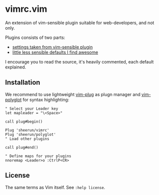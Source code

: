 # vimrc.vim

An extension of vim-sensible plugin suitable for web-developers, and not only.

Plugins consists of two parts:

* [settings taken from vim-sensible plugin](https://github.com/sheerun/vimrc/blob/master/autoload/vimrc.vim#L12)
* [little less sensible defaults I find awesome](https://github.com/sheerun/vimrc/blob/master/autoload/vimrc.vim#L131)

I encourage you to read the source, it's heavily commented, each default explained.

## Installation

We recommend to use lightweight [vim-plug](https://github.com/junegunn/vim-plug) as plugn manager and [vim-polyglot](https://github.com/sheerun/vim-polyglot) for syntax highlighting:

  ```
  " Select your Leader key
  let mapleader = "\<Space>"

  call plug#begin()

  Plug 'sheerun/vimrc'
  Plug 'sheerun/polyglot'
  " Load other plugins

  call plug#end()

  " Define maps for your plugins
  nnoremap <Leader>o :CtrlP<CR>
  ```

## License

The same terms as Vim itself. See `:help license`.
